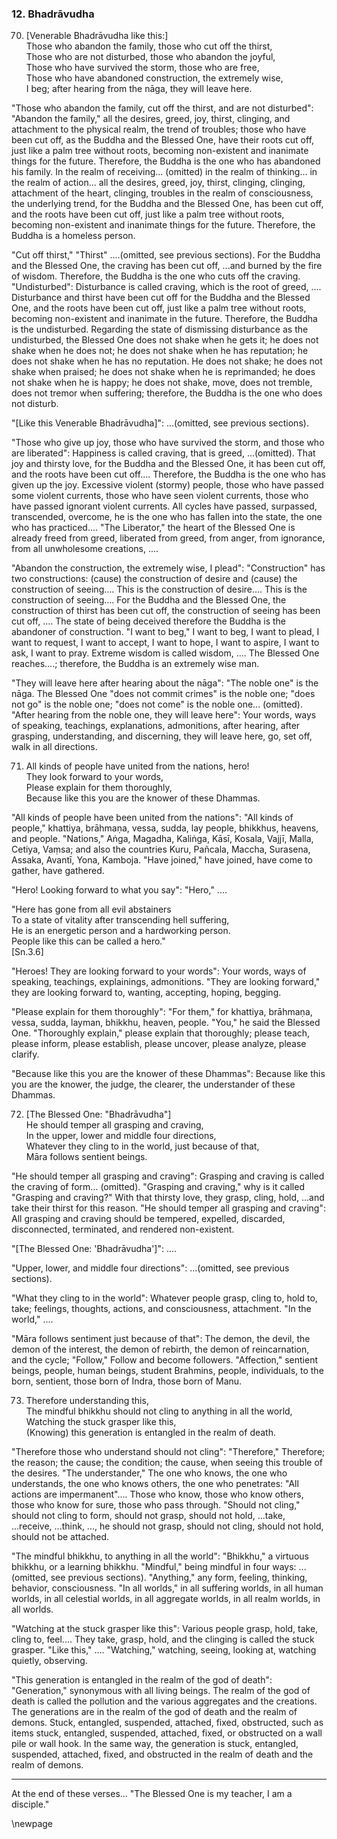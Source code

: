 ### 12. Bhadrāvudha

70. [Venerable Bhadrāvudha like this:]  
Those who abandon the family, those who cut off the thirst,  
Those who are not disturbed, those who abandon the joyful,  
Those who have survived the storm, those who are free,  
Those who have abandoned construction, the extremely wise,  
I beg; after hearing from the nāga, they will leave here.

"Those who abandon the family, cut off the thirst, and are not disturbed":
"Abandon the family," all the desires, greed, joy, thirst, clinging, and
attachment to the physical realm, the trend of troubles; those who have been cut
off, as the Buddha and the Blessed One, have their roots cut off, just like a
palm tree without roots, becoming non-existent and inanimate things for the
future. Therefore, the Buddha is the one who has abandoned his family. In the
realm of receiving... (omitted) in the realm of thinking... in the realm of
action... all the desires, greed, joy, thirst, clinging, clinging, attachment of
the heart, clinging, troubles in the realm of consciousness, the underlying
trend, for the Buddha and the Blessed One, has been cut off, and the roots have
been cut off, just like a palm tree without roots, becoming non-existent and
inanimate things for the future. Therefore, the Buddha is a homeless person.

"Cut off thirst," "Thirst" ....(omitted, see previous sections). For the Buddha
and the Blessed One, the craving has been cut off, ...and burned by the fire of
wisdom. Therefore, the Buddha is the one who cuts off the craving.
"Undisturbed": Disturbance is called craving, which is the root of greed, ....
Disturbance and thirst have been cut off for the Buddha and the Blessed One, and
the roots have been cut off, just like a palm tree without roots, becoming
non-existent and inanimate in the future. Therefore, the Buddha is the
undisturbed. Regarding the state of dismissing disturbance as the undisturbed,
the Blessed One does not shake  when he gets it; he does not shake when he does
not; he does not shake when he has reputation; he does not shake when he has no
reputation. He does not shake; he does not shake when praised; he does not shake
when he is reprimanded; he does not shake when he is happy; he does not shake,
move, does not tremble, does not tremor when suffering; therefore, the Buddha is
the one who does not disturb.

"[Like this Venerable Bhadrāvudha]": ...(omitted, see previous sections).

"Those who give up joy, those who have survived the storm, and those who are
liberated": Happiness is called craving, that is greed, ...(omitted). That joy
and thirsty love, for the Buddha and the Blessed One, it has been cut off, and
the roots have been cut off.... Therefore, the Buddha is the one who has given
up the joy. Excessive violent (stormy) people, those who have passed some
violent currents, those who have seen violent currents, those who have passed
ignorant violent currents. All cycles have passed, surpassed, transcended,
overcome, he is the one who has fallen into the state, the one who has
practiced.... "The Liberator," the heart of the Blessed One is already freed
from greed, liberated from greed, from anger, from ignorance, from all
unwholesome creations, ....

"Abandon the construction, the extremely wise, I plead": "Construction" has two
constructions: (cause) the construction of desire and (cause) the construction
of seeing.... This is the construction of desire.... This is the construction of
seeing.... For the Buddha and the Blessed One, the construction of thirst has
been cut off, the construction of seeing has been cut off, .... The state of
being deceived therefore the Buddha is the abandoner of construction. "I want to
beg," I want to beg, I want to plead, I want to request, I want to accept, I
want to hope, I want to aspire, I want to ask, I want to pray. Extreme wisdom is
called wisdom, .... The Blessed One reaches....; therefore, the Buddha is an
extremely wise man.

"They will leave here after hearing about the nāga": "The noble one" is the
nāga. The Blessed One "does not commit crimes" is the noble one; "does not go"
is the noble one; "does not come" is the noble one... (omitted). "After hearing
from the noble one, they will leave here": Your words, ways of speaking,
teachings, explanations, admonitions, after hearing, after grasping,
understanding, and discerning, they will leave here, go, set off, walk in all
directions.

71. All kinds of people have united from the nations, hero!  
They look forward to your words,  
Please explain for them thoroughly,  
Because like this you are the knower of these Dhammas.

"All kinds of people have been united from the nations": "All kinds of people,"
khattiya, brāhmaṇa, vessa, sudda, lay people, bhikkhus, heavens, and people.
"Nations," Aṅga, Magadha, Kaliṅga, Kāsī, Kosala, Vajjī, Malla, Cetiya, Vaṃsa;
and also the countries Kuru, Pañcala, Maccha, Surasena, Assaka, Avantī, Yona,
Kamboja. "Have joined," have joined, have come to gather, have gathered.

"Hero! Looking forward to what you say": "Hero," ....

"Here has gone from all evil abstainers  
To a state of vitality after transcending hell suffering,  
He is an energetic person and a hardworking person.  
People like this can be called a hero."  
[Sn.3.6]

"Heroes! They are looking forward to your words": Your words, ways of speaking,
teachings, explainings, admonitions. "They are looking forward," they are
looking forward to, wanting, accepting, hoping, begging.

"Please explain for them thoroughly": "For them," for khattiya, brāhmaṇa,
vessa, sudda, layman, bhikkhu, heaven, people. "You," he said the Blessed One.
"Thoroughly explain," please explain that thoroughly; please teach, please
inform, please establish, please uncover, please analyze, please clarify.

"Because like this you are the knower of these Dhammas": Because like this you
are the knower, the judge, the clearer, the understander of these Dhammas.

72. [The Blessed One: "Bhadrāvudha"]  
He should temper all grasping and craving,  
In the upper, lower and middle four directions,  
Whatever they cling to in the world, just because of that,  
Māra follows sentient beings.

"He should temper all grasping and craving": Grasping and craving is called the
craving of form... (omitted). "Grasping and craving," why is it called "Grasping
and craving?" With that thirsty love, they grasp, cling, hold, ...and take their
thirst for this reason. "He should temper all grasping and craving": All
grasping and craving should be tempered, expelled, discarded, disconnected,
terminated, and rendered non-existent.

"[The Blessed One: 'Bhadrāvudha']": ....

"Upper, lower, and middle four directions": ...(omitted, see previous sections).

"What they cling to in the world": Whatever people grasp, cling to, hold to,
take; feelings, thoughts, actions, and consciousness, attachment. "In the
world," ....

"Māra follows sentiment just because of that": The demon, the devil, the demon
of the interest, the demon of rebirth, the demon of reincarnation, and the
cycle; "Follow," Follow and become followers. "Affection," sentient beings,
people, human beings, student Brahmins, people, individuals, to the born,
sentient, those born of Indra, those born of Manu.

73. Therefore understanding this,  
The mindful bhikkhu should not cling to anything in all the world,  
Watching the stuck grasper like this,  
(Knowing) this generation is entangled in the realm of death.

"Therefore those who understand should not cling": "Therefore," Therefore; the
reason; the cause; the condition; the cause, when seeing this trouble of the
desires. "The understander," The one who knows, the one who understands, the one
who knows others, the one who penetrates: "All actions are impermanent"....
Those who know, those who know others, those who know for sure, those who pass
through. "Should not cling," should not cling to form, should not grasp, should
not hold, ...take, ...receive, ...think, ..., he should not grasp, should not
cling, should not hold, should not be attached.

"The mindful bhikkhu, to anything in all the world": "Bhikkhu," a virtuous
bhikkhu, or a learning bhikkhu. "Mindful," being mindful in four ways: ...(omitted,
see previous sections). "Anything," any form, feeling, thinking, behavior,
consciousness. "In all worlds," in all suffering worlds, in all human worlds, in
all celestial worlds, in all aggregate worlds, in all realm worlds, in all
worlds.

"Watching at the stuck grasper like this": Various people grasp, hold, take,
cling to, feel.... They take, grasp, hold, and the clinging is called the stuck
grasper. "Like this," .... "Watching," watching, seeing, looking at, watching
quietly, observing.

"This generation is entangled in the realm of the god of death": "Generation,"
synonymous with all living beings. The realm of the god of death is called the
pollution and the various aggregates and the creations. The generations are in
the realm of the god of death and the realm of demons. Stuck, entangled,
suspended, attached, fixed, obstructed, such as items stuck, entangled,
suspended, attached, fixed, or obstructed on a wall pile or wall hook. In the
same way, the generation is stuck, entangled, suspended, attached, fixed, and
obstructed in the realm of death and the realm of demons.

---

At the end of these verses... "The Blessed One is my teacher, I am a disciple."

\newpage
